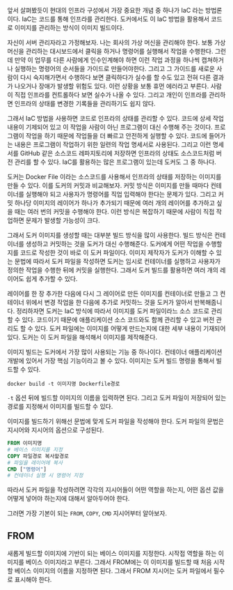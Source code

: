 앞서 살펴봤듯이 현대의 인프라 구성에서 가장 중요한 개념 중 하나가 IaC 라는 방법론이다. IaC는 코드를 통해 인프라를 관리한다. 도커에서도 이 IaC 방법을 활용해서 코드로 이미지를 관리하는 방식이 이미지 빌드이다. 

자신이 서버 관리자라고 가정해보자. 나는 회사의 가상 머신을 관리해야 한다. 보통 가상 머신을 관리하는 대시보드에서 클릭을 하거나 명령어를 실행해서 작업을 수행한다. 그런데 만약 이 업무를 다른 사람에게 인수인계해야 하면 이런 작업 과정을 하나씩 캡쳐하거나 실행하는 명령어의 순서들을 가이드로 만들어야한다. 그리고 그 가이드를 새로운 사람이 다시 숙지해가면서 수행하다 보면 클릭하다가 실수를 할 수도 있고 전혀 다른 결과가 나오거나 장애가 발생할 위험도 있다. 이런 상황을 보통 휴먼 에러라고 부른다. 사람이 직접 인프라를 컨트롤하다 보면 실수가 나올 수 있다. 그리고 개인이 인프라를 관리하면 인프라의 상태를 변경한 기록들을 관리하기도 쉽지 않다. 

그래서 IaC 방법을 사용하면 코드로 인프라의 상태를 관리할 수 있다. 코드에 상세 작업 내용이 기제되어 있고 이 작업을 사람이 아닌 프로그램이 대신 수행해 주는 것이다. 프로그램이 작업을 하기 때문에 작업들을 더 빠르고 안전하게 실행할 수 있다. 코드에 들어가는 내용은 프로그램이 작업하기 위한 일련의 작업 명세서로 사용된다. 그리고 이런 명세서를 GitHub 같은 소스코드 레파지토리에 저장하면 인프라의 상태도 소스코드처럼 버전 관리를 할 수 있다. IaC를 활용하는 많은 프로그램이 있는데 도커도 그 중 하나다.

도커는 Docker File 이라는 소스코드를 사용해서 인프라의 상태를 저장하는 이미지를 만들 수 있다. 이를 도커의 커밋과 비교해보자. 커밋 방식은 이미지를 만들 때마다 컨테이너를 실행해야 되고 사용자가 명령어를 직업 입력해야 한다는 문제가 있다. 그리고 커밋 하나당 이미지의 레이어가 하나가 추가되기 때문에 여러 개의 레이어를 추가하고 싶을 때는 여러 번의 커밋을 수행해야 한다. 이런 방식은 복잡하기 때문에 사람이 직접 작업하면 문제가 발생할 가능성이 크다. 

그래서 도커 이미지를 생성할 때는 대부분 빌드 방식을 많이 사용한다. 빌드 방식은 컨테이너를 생성하고 커밋하는 것을 도커가 대신 수행해준다. 도커에게 어떤 작업을 수행할지를 코드로 작성한 것이 바로 이 도커 파일이다. 이미지 제작자가 도커가 이해할 수 있는 문법에 따라서 도커 파일을 작성하면 도커는 임시로 컨테이너를 실행하고 사용자가 정의한 작업을 수행한 뒤에 커밋을 실행한다. 그래서 도커 빌드를 활용하면 여러 개의 레이어도 쉽게 추가할 수 있다.

레이어를 한 장 추가한 다음에 다시 그 레이어로 만든 이미지를 컨테이너로 만들고 그 컨테이너 위에서 변경 작업을 한 다음에 추가로 커밋하느 것을 도커가 알아서 반복해줍니다. 정리하자면 도커는 IaC 방식에 따라서 이미지를 도커 파일이라느 소스 코드로 관리할 수 있다. 코드이기 때문에 애플리케이션 소스 코드와도 함께 관리할 수 있고 버전 관리도 할 수 있다. 도커 파일에는 이미지를 어떻게 만드는지에 대한 세부 내용이 기재되어 있다. 도커는 이 도커 파일을 해석해서 이미지를 제작해준다. 

이미지 빌드는 도커에서 가장 많이 사용되는 기능 중 하나이다. 컨테이너 애플리케이션 개발에 있어서 가장 핵심 기능이라고 볼 수 있다. 이미지는 도커 빌드 명령을 통해서 빌드할 수 있다.

`docker build -t 이미지명 Dockerfile경로`

`-t` 옵션 뒤에 빌드할 이미지의 이름을 입력하면 된다. 그리고 도커 파일이 저장되어 있는 경로를 지정해서 이미지를 빌드할 수 있다. 

이미지를 빌드하기 위해선 문법에 맞게 도커 파일을 작성해야 한다. 도커 파일의 문법은 지시어와 지시어의 옵션으로 구성된다.

```dockerfile
FROM 이미지명
# 베이스 이미지를 지정
COPY 파일경로 복사할경로
# 파일을 레이어에 복사
CMD ["명령어"]
# 컨테이너 실행 시 명령어 지정
```

따라서 도커 파일을 작성하려면 각각의 지시어들이 어떤 역할을 하는지, 어떤 옵션 값을 어떻게 넣어야 하는지에 대해서 알아두어야 한다.

그러면 가장 기본이 되는 `FROM`, `COPY`, `CMD` 지시어부터 알아보자.

## FROM
새롭게 빌드할 이미지에 기반이 되는 베이스 이미지를 지정한다. 시작접 역할을 하는 이미지를 베이스 이미지라고 부른다. 그래서 FROM에는 이 이미지를 빌드할 때 처음 시작할 베이스 이미지의 이름을 지정하면 된다. 그래서 FROM 지시어는 도커 파일에서 필수로 표시해야 한다. 